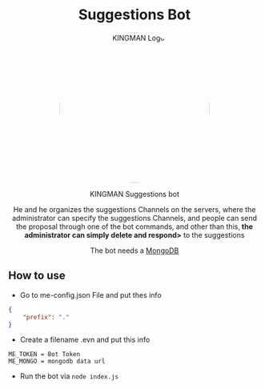 <h1 align="center">Suggestions Bot</h1>
<p align="center">
  <img style="border-radius:50%;" width="300" height="300" src="https://h.top4top.io/p_1873t456n1.png" alt="KINGMAN Logo">
</p>
<p align="center">KINGMAN Suggestions bot</p>
<p align="center">He and he organizes the suggestions Channels on the servers, where the administrator can specify the suggestions Channels, and people can send the proposal through one of the bot commands, and other than this,<strong> the administrator can simply delete and respond></strong> to the suggestions</p>
<p align="center">The bot needs a <a href="https://www.mongodb.com/">MongoDB </a></p>
<h2>How to use</h2>


*  Go to me-config.json File and put thes info


```json
{
    "prefix": "."
}
```
* Create a  filename .evn and put this info


```env
ME_TOKEN = Bot Token
ME_MONGO = mongodb data url
```


* Run the bot via `node index.js`

